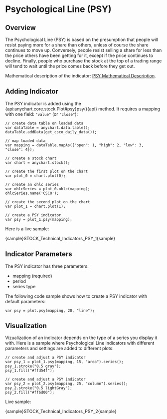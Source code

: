 # Psychological Line (PSY)
## Overview

The Psychological Line (PSY) is based on the presumption that people will resist paying more for a share than others, unless of course the share continues to move up. Conversely, people resist selling a share for less than the price others have been getting for it, except if the price continues to decline. Finally, people who purchase the stock at the top of a trading range will tend to wait until the price comes back before they get out.

Mathematical description of the indicator: [PSY Mathematical Description](Mathematical_Description#psychological_line).

## Adding Indicator

The PSY indicator is added using the {api:anychart.core.stock.Plot#psy}psy(){api} method. It requires a mapping with one field: `"value"` (or `"close"`):

```
// create data table on loaded data
var dataTable = anychart.data.table();
dataTable.addData(get_csco_daily_data());

// map loaded data
var mapping = dataTable.mapAs({"open": 1, "high": 2, "low": 3, "close": 4});

// create a stock chart
var chart = anychart.stock();

// create the first plot on the chart
var plot_0 = chart.plot(0);

// create an ohlc series
var ohlcSeries = plot_0.ohlc(mapping);
ohlcSeries.name('CSCO');

// create the second plot on the chart
var plot_1 = chart.plot(1);

// create a PSY indicator
var psy = plot_1.psy(mapping);
```

Here is a live sample:

{sample}STOCK\_Technical\_Indicators\_PSY\_1{sample}

## Indicator Parameters

The PSY indicator has three parameters:

* mapping (required)
* period
* series type

The following code sample shows how to create a PSY indicator with default parameters:

```
var psy = plot.psy(mapping, 20, "line");
```

## Visualization

Vizualization of an indicator depends on the type of a series you display it with. Here is a sample where Psychological Line indicators with different parameters and settings are added to different plots:

```
// create and adjust a PSY indicator
var psy_1 = plot_1.psy(mapping, 15, "area").series();
psy_1.stroke("0.5 gray");
psy_1.fill("#ffd54f");

// create and adjust a PSY indicator
var psy_2 = plot_2.psy(mapping, 25, "column").series();
psy_2.stroke("0.5 lightGray");
psy_2.fill("#ff6d00");  
```

Live sample:

{sample}STOCK\_Technical\_Indicators\_PSY\_2{sample}